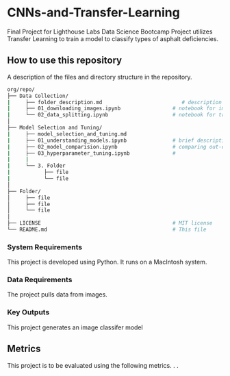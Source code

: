 # CNNs-and-Transfer-Learning
Final Project for Lighthouse Labs Data Science Bootcamp
Project utilizes Transfer Learning to train a model to classify types of asphalt deficiencies. 

## How to use this repository

A description of the files and directory structure in the repository.
```bash
org/repo/
├── Data Collection/
|     ├── folder_description.md                          # description of folder contents
|     ├── 01_downloading_images.ipynb                 # notebook for image downloads
|     └── 02_data_splitting.ipynb                     # notebook for train/test/validation splits
│
├── Model Selection and Tuning/
|     ├── model_selection_and_tuning.md
|     ├── 01_understanding_models.ipynb               # brief description of out-of-box models to be looked at
|     ├── 02_model_comparision.ipynb                  # comparing out-of-box model performance
|     ├── 03_hyperparameter_tuning.ipynb              # 
|     |      
|     └── 3. Folder
|           ├── file
|           └── file
│
├── Folder/
│     ├── file
│     ├── file
│     └── file
│
├── LICENSE                                           # MIT license 
└── README.md                                         # This file
```

### System Requirements

This project is developed using Python.  It runs on a MacIntosh system.  

### Data Requirements

The project pulls data from images.

### Key Outputs

This project generates an image classifer model 

## Metrics

This project is to be evaluated using the following metrics. . .
